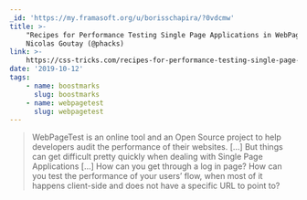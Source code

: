 ```yaml
---
_id: 'https://my.framasoft.org/u/borisschapira/?0vdcmw'
title: >-
    "Recipes for Performance Testing Single Page Applications in WebPageTest",
    Nicolas Goutay (@phacks)
link: >-
    https://css-tricks.com/recipes-for-performance-testing-single-page-applications-in-webpagetest/
date: '2019-10-12'
tags:
    - name: boostmarks
      slug: boostmarks
    - name: webpagetest
      slug: webpagetest
---
```


<div class="markdown"><blockquote>
<p>WebPageTest is an online tool and an Open Source project to help developers audit the performance of their websites. […] But things can get difficult pretty quickly when dealing with Single Page Applications […] How can you get through a log in page? How can you test the performance of your users’ flow, when most of it happens client-side and does not have a specific URL to point to?
</p>
</blockquote></div>
